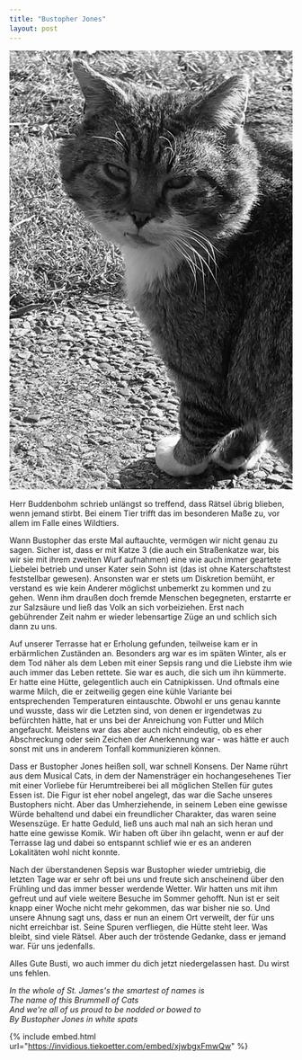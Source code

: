 ```yaml
---
title: "Bustopher Jones"
layout: post
---
```


![Bustopher](/assets/IMG_1156.jpeg)

Herr Buddenbohm schrieb unlängst so treffend, dass Rätsel übrig blieben, wenn jemand stirbt. Bei einem Tier trifft das im besonderen Maße zu, vor allem im Falle eines Wildtiers.

Wann Bustopher das erste Mal auftauchte, vermögen wir nicht genau zu sagen. Sicher ist, dass er mit Katze 3 (die auch ein Straßenkatze war, bis wir sie mit ihrem zweiten Wurf aufnahmen) eine wie auch immer geartete Liebelei betrieb und unser Kater sein Sohn ist (das ist ohne Katerschaftstest feststellbar gewesen). Ansonsten war er stets um Diskretion bemüht, er verstand es wie kein Anderer möglichst unbemerkt zu kommen und zu gehen. Wenn ihm draußen doch fremde Menschen begegneten, erstarrte er zur Salzsäure und ließ das Volk an sich vorbeiziehen. Erst nach gebührender Zeit nahm er wieder lebensartige Züge an und schlich sich dann zu uns.

Auf unserer Terrasse hat er Erholung gefunden, teilweise kam er in erbärmlichen Zuständen an. Besonders arg war es im späten Winter, als er dem Tod näher als dem Leben mit einer Sepsis rang und die Liebste ihm wie auch immer das Leben rettete. Sie war es auch, die sich um ihn kümmerte. Er hatte eine Hütte, gelegentlich auch ein Catnipkissen. Und oftmals eine warme Milch, die er zeitweilig gegen eine kühle Variante bei entsprechenden Temperaturen eintauschte. Obwohl er uns genau kannte und wusste, dass wir die Letzten sind, von denen er irgendetwas zu befürchten hätte, hat er uns bei der Anreichung von Futter und Milch angefaucht. Meistens war das aber auch nicht eindeutig, ob es eher Abschreckung oder sein Zeichen der Anerkennung war - was hätte er auch sonst mit uns in anderem Tonfall kommunizieren können.

Dass er Bustopher Jones heißen soll, war schnell Konsens. Der Name rührt aus dem Musical Cats, in dem der Namensträger ein hochangesehenes Tier mit einer Vorliebe für Herumtreiberei bei all möglichen Stellen für gutes Essen ist. Die Figur ist eher nobel angelegt, das war die Sache unseres Bustophers nicht. Aber das Umherziehende, in seinem Leben eine gewisse Würde behaltend und dabei ein freundlicher Charakter, das waren seine Wesenszüge. Er hatte Geduld, ließ uns auch mal nah an sich heran und hatte eine gewisse Komik. Wir haben oft über ihn gelacht, wenn er auf der Terrasse lag und dabei so entspannt schlief wie er es an anderen Lokalitäten wohl nicht konnte.

Nach der überstandenen Sepsis war Bustopher wieder umtriebig, die letzten Tage war er sehr oft bei uns und freute sich anscheinend über den Frühling und das immer besser werdende Wetter. Wir hatten uns mit ihm gefreut und auf viele weitere Besuche im Sommer gehofft. Nun ist er seit knapp einer Woche nicht mehr gekommen, das war bisher nie so. Und unsere Ahnung sagt uns, dass er nun an einem Ort verweilt, der für uns nicht erreichbar ist. Seine Spuren verfliegen, die Hütte steht leer. Was bleibt, sind viele Rätsel. Aber auch der tröstende Gedanke, dass er jemand war. Für uns jedenfalls.

Alles Gute Busti, wo auch immer du dich jetzt niedergelassen hast. Du wirst uns fehlen.

*In the whole of St. James's the smartest of names is*<br>
*The name of this Brummell of Cats*<br>
*And we're all of us proud to be nodded or bowed to*<br>
*By Bustopher Jones in white spats*

{% include embed.html url="https://invidious.tiekoetter.com/embed/xjwbgxFmwQw" %}
